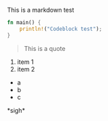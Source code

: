 This is a markdown test

```rust
fn main() {
    println!("Codeblock test");
}
```

> This is a quote

1. item 1
2. item 2

- a
- b
- c

\*sigh\*
